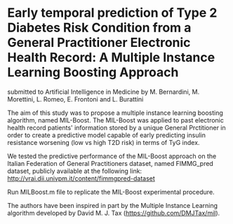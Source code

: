 # Early temporal prediction of Type 2 Diabetes Risk Condition from a General Practitioner Electronic Health Record: A Multiple Instance Learning Boosting Approach
submitted to Artificial Intelligence in Medicine by M. Bernardini, M. Morettini, L. Romeo, E. Frontoni and L. Burattini

The aim of this study was to propose a multiple instance learning boosting algorithm, named MIL-Boost. The MIL-Boost was applied to past electronic health record patients' information stored by a unique General Prctitioner in order to create a predictive model capable of early predicting insulin resistance worsening (low vs high T2D risk) in terms of TyG index.

We tested the predictive performance of the MIL-Boost approach on the Italian Federation of General Practitioners dataset, named FIMMG_pred dataset, publicly available at the following link: http://vrai.dii.univpm.it/content/fimmgpred-dataset

Run MILBoost.m file to replicate the MIL-Boost experimental procedure.

The authors have been inspired in part by the Multiple Instance Learning algorithm developed by David M. J. Tax (https://github.com/DMJTax/mil).

